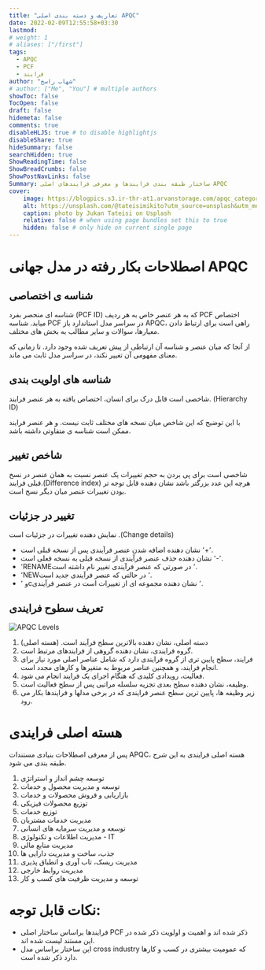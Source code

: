 ```yaml
---
title: "تعاریف و دسته بندی اصلی APQC"
date: 2022-02-09T12:55:58+03:30
lastmod: 
# weight: 1
# aliases: ["/first"]
tags: 
  - APQC
  - PCF
  - فرایند
author: "شهاب راسخ"
# author: ["Me", "You"] # multiple authors
showToc: false
TocOpen: false
draft: false
hidemeta: false
comments: true
disableHLJS: true # to disable highlightjs
disableShare: true
hideSummary: false
searchHidden: true
ShowReadingTime: false
ShowBreadCrumbs: false
ShowPostNavLinks: false
Summary: ساختار طبقه بندی فرایندها و معرفی فرایندهای اصلی APQC
cover:
    image: https://blogpics.s3.ir-thr-at1.arvanstorage.com/apqc_categories.jpg
    alt: https://unsplash.com/@tateisimikito?utm_source=unsplash&utm_medium=referral&utm_content=creditCopyText
    caption: photo by Jukan Tateisi on Usplash
    relative: false # when using page bundles set this to true
    hidden: false # only hide on current single page
---
```


# اصطلاحات بکار رفته در مدل جهانی APQC
## شناسه ی اختصاصی

شناسه ای منحصر بفرد (PCF ID) که به هر عنصر خاص به هر ردیف PCF اختصاص میابد. 
شناسه PCF در سراسر مدل استاندارد باز APQC، راهی است برای ارتباط دادن معیارها، سوالات و سایر مطالب به بخش های مختلف.

از آنجا که میان عنصر و شناسه آن ارتباطی از پیش تعریف شده وجود دارد. تا زمانی که معنای مفهومی آن تغییر نکند، در سراسر مدل ثابت می ماند.

## شناسه های اولویت بندی

شاخصی است قابل درک برای انسان، اختصاص یافته به هر عنصر فرایند. (Hierarchy ID)

با این توضیح که این شاخص میان نسخه های مختلف ثابت نیست. و هر عنصر فرایند ممکن است شناسه ی متفاوتی داشته باشد.


## شاخص تغییر

شاخصی است برای پی بردن به حجم تغییرات یک عنصر نسبت به همان عنصر در نسخ قبلی فرایند.(Difference index)
هرچه این عدد بزرگتر باشد نشان دهنده قابل توجه تر بودن تغییرات عنصر میان دیگر نسخ است.

## تغییر در جزئیات

نمایش دهنده تغییرات در جزئیات است .(Change details)
- ٬+٬ نشان دهنده اضافه شدن عنصر فرآیندی پس از نسخه قبلی است.
- ٬-٬ نشان دهنده حذف عنصر فرآیندی از نسخه قبلی به نسخه فعلی است.
- ٬RENAME٬ در صورتی که عنصر فرآیندی تغییر نام داشته است.
- ٬NEW٬ در حالتی که عنصر فرآیندی جدید است.
- و ٬c٬ نشان دهنده مجموعه ای از تغییرات است در عنصر فرآیندی.

## تعریف سطوح فرایندی
![APQC Levels](http://koptelov.info/wp-content/uploads/2016/10/bank_pcf-1024x606.png)
1. دسته اصلی، نشان دهنده بالاترین سطح فرآیند است. (هسته اصلی)
2. گروه فرایندی، نشان دهنده گروهی از فرایندهای مرتبط است.
3. فرایند، سطح پایین تری از گروه فرایندی دارد که شامل عناصر اصلی مورد نیاز برای انجام فرایند، و همچنین عناصر مربوط به متغیرها و کارهای مجدد است.
4. فعالیت، رویدادی کلیدی که هنگام اجرای یک فرایند انجام می شود.
5. وظیفه، نشان دهنده سطح بعدی تجزیه سلسله مراتبی پس از سطح فعالیت است. 
6. زیر وظیفه ها، پایین ترین سطح عنصر فرایندی که در برخی مدلها و فرایندها بکار می رود.

# هسته اصلی فرایندی
پس از معرفی اصطلاحات بنیادی مستندات APQC، هسته اصلی فرایندی به این شرح طبقه بندی می شود.
1. توسعه چشم انداز و استراتژی
2. توسعه و مدیریت محصول و خدمات
3. بازاریابی و فروش محصولات و خدمات
4. توزیع محصولات فیزیکی
5. توزیع خدمات
6. مدیریت خدمات مشتریان
7. توسعه و مدیریت سرمایه های انسانی
8. مدیریت اطلاعات و تکنولوژی - IT
9. مدیریت منابع مالی
10. جذب، ساخت و مدیریت دارایی ها
11. مدیریت ریسک، تاب آوری و انطباق پذیری
12. مدیریت روابط خارجی
13. توسعه و مدیریت ظرفیت های کسب و کار

# نکات قابل توجه:
- فرایندها براساس ساختار اصلی PCF ذکر شده اند و اهمیت و اولویت ذکر شده در این مستند لیست شده اند.
- این ساختار براساس مدل cross industry که عمومیت بیشتری در کسب و کارها دارد ذکر شده است.
